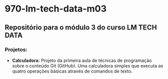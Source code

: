 # 970-lm-tech-data-m03

## Repositório para o módulo 3 do curso LM TECH DATA

### Projetos:
 
- **Calculadora:** Projeto da primeira aula de técnicas de programação sobre o conteúdo Git (GitHub). Uma calculadora simples que executa as quatro operações básicas através de comandos de texto.
